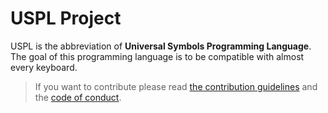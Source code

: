 # USPL Project

USPL is the abbreviation of **Universal Symbols Programming Language**. The goal of this programming language is to be compatible with almost every keyboard. 

> If you want to contribute please read [the contribution guidelines](CONTRIBUTING.md) and the [code of conduct](CODE_OF_CONDUCT.md).